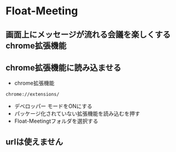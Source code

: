 # Float-Meeting
## 画面上にメッセージが流れる会議を楽しくするchrome拡張機能

## chrome拡張機能に読み込ませる
- chrome拡張機能
```
chrome://extensions/
```
- デベロッパー モードをONにする
- パッケージ化されていない拡張機能を読み込むを押す
- Float-Meetingtフォルダを選択する


## urlは使えません
